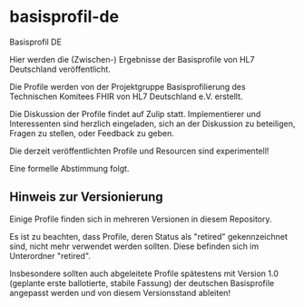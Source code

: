 # basisprofil-de
Basisprofil DE

Hier werden die (Zwischen-) Ergebnisse der Basisprofile von HL7 Deutschland veröffentlicht.

Die Profile werden von der Projektgruppe Basisprofilierung des Technischen Komitees FHIR von HL7 Deutschland e.V. erstellt.

Die Diskussion der Profile findet auf Zulip statt. Implementierer und Interessenten sind herzlich eingeladen, sich an der Diskussion zu beteiligen, Fragen zu stellen, oder Feedback zu geben.

Die derzeit veröffentlichten Profile und Resourcen sind experimentell!

Eine formelle Abstimmung folgt.

## Hinweis zur Versionierung

Einige Profile finden sich in mehreren Versionen in diesem Repository.

Es ist zu beachten, dass Profile, deren Status als "retired" gekennzeichnet sind, nicht mehr verwendet werden sollten. Diese befinden sich im Unterordner "retired".

Insbesondere sollten auch abgeleitete Profile spätestens mit Version 1.0 (geplante erste ballotierte, stabile Fassung) der deutschen Basisprofile angepasst werden und von diesem Versionsstand ableiten!

